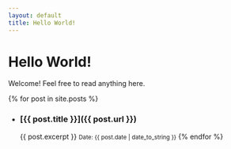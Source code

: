 ```yaml
---
layout: default
title: Hello World!
---
```

# Hello World!

Welcome! Feel free to read anything here.

{% for post in site.posts %}
- ### [{{ post.title }}]({{ post.url }})
    {{ post.excerpt }}
    <small>Date: {{ post.date | date_to_string }}</small>
{% endfor %}